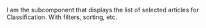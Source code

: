 I am the subcomponent that displays the list of selected articles for Classification.
 With filters, sorting, etc.
